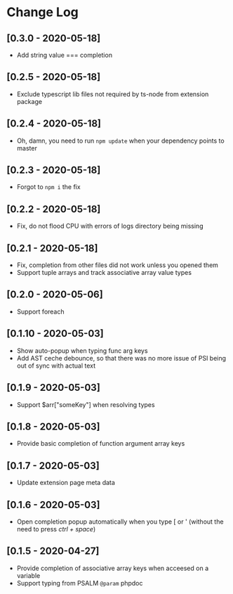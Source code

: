 
# Change Log

## [0.3.0 - 2020-05-18]

- Add string value === completion

## [0.2.5 - 2020-05-18]

- Exclude typescript lib files not required by ts-node from extension package

## [0.2.4 - 2020-05-18]

- Oh, damn, you need to run `npm update` when your dependency points to master

## [0.2.3 - 2020-05-18]

- Forgot to `npm i` the fix

## [0.2.2 - 2020-05-18]

- Fix, do not flood CPU with errors of logs directory being missing

## [0.2.1 - 2020-05-18]

- Fix, completion from other files did not work unless you opened them
- Support tuple arrays and track associative array value types

## [0.2.0 - 2020-05-06]

- Support foreach

## [0.1.10 - 2020-05-03]

- Show auto-popup when typing func arg keys
- Add AST ceche debounce, so that there was no more issue of PSI being out of sync with actual text

## [0.1.9 - 2020-05-03]

- Support $arr["someKey"] when resolving types

## [0.1.8 - 2020-05-03]

- Provide basic completion of function argument array keys

## [0.1.7 - 2020-05-03]

- Update extension page meta data

## [0.1.6 - 2020-05-03]

- Open completion popup automatically when you type [ or ' (without the need to press _ctrl + space_)

## [0.1.5 - 2020-04-27]

- Provide completion of associative array keys when acceesed on a variable
- Support typing from PSALM `@param` phpdoc
